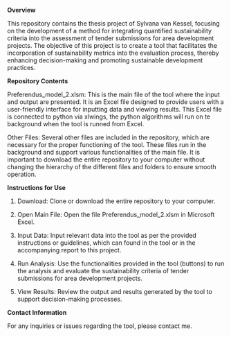 **Overview**

This repository contains the thesis project of Sylvana van Kessel, focusing on the development of a method for integrating quantified sustainability criteria into the assessment of tender submissions for area development projects. 
The objective of this project is to create a tool that facilitates the incorporation of sustainability metrics into the evaluation process, thereby enhancing decision-making and promoting sustainable development practices.

**Repository Contents**

Preferendus_model_2.xlsm: This is the main file of the tool where the input and output are presented. It is an Excel file designed to provide users with a user-friendly interface for inputting data and viewing results. 
This Excel file is connected to python via xlwings, the python algorithms will run on te background when the tool is runned from Excel.

Other Files: Several other files are included in the repository, which are necessary for the proper functioning of the tool. These files run in the background and support various functionalities of the main file. 
It is important to download the entire repository to your computer without changing the hierarchy of the different files and folders to ensure smooth operation.

**Instructions for Use**

1. Download: Clone or download the entire repository to your computer.

2. Open Main File: Open the file Preferendus_model_2.xlsm in Microsoft Excel.

3. Input Data: Input relevant data into the tool as per the provided instructions or guidelines, which can found in the tool or in the accompanying report to this project.

4. Run Analysis: Use the functionalities provided in the tool (buttons) to run the analysis and evaluate the sustainability criteria of tender submissions for area development projects.

5. View Results: Review the output and results generated by the tool to support decision-making processes.
   
**Contact Information**

For any inquiries or issues regarding the tool, please contact me.
